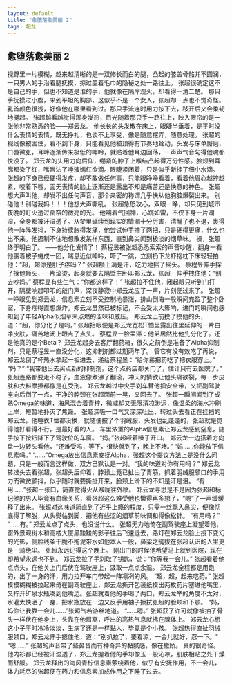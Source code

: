 ```yaml
---
layout: default
title: "愈堕落愈美丽 2"
tags: 超龙 
---
```


## 愈堕落愈美丽 2

视野里一片模糊，越来越清晰的是一双修长而白的腿，凸起的膝盖骨骼并不圆润，一只男人的手沿着腿抚摸，掠过盖着毛巾的隐秘之处一路往上。
张超很确定这不是自己的手，但也不知道是谁的手，他就像在隔岸观火，却看得一清二楚。
那只手抚摸过小腹，来到平坦的胸部，这似乎不是一个女人，张超却一点也不觉奇怪。
乳首颜色很浅，好像他在哪里看到过。那只手流连时用力按下去，移开后又会柔韧地挺起。
张超越看越觉得浑身发热，目光随着那只手一路往上，映入眼帘的是一张他非常熟悉的脸——郑云龙。
他长长的头发散在床上，眼睫半垂着，是平时没什么表情的表情，既无挣扎，也谈不上享受，像是随意摆弄，随意处理。
张超的视线像被困住，看不到下身，只能看见他被顶得有节奏地耸动，头发与床单厮磨，口唇微张，耳畔逐渐传来极低的呻吟，就贴着他耳边回荡，一声声气音勾得他魂都快没了。
郑云龙的头用力向后仰，绷紧的脖子上喉结凸起得万分性感。脸颊到耳廓都染了红，嘴唇沾了唾液嫣红欲滴。眼睫紧闭着，只是似乎新挂了细小水滴。
张超的下身已经硬得发疼，却不敢做任何事，只能眼睁睁看着，看着他眉心越拧越紧，咬着下唇，面无表情的脸上逐渐还是露出不知是痛苦还是快意的神色。
张超想大声叫他，却发不出任何声音，那个亲密的称谓几乎快从他胸腔爆裂出来。
别碰他！别碰我妈！！！他想大声嘶吼。
张超急怒攻心，双眼一睁，却只见到城市夜晚的灯火透过窗帘的微亮的光。
他喘着气回神，心跳如雷，不仅下身一片潮湿，全身都被汗湿透了。从梦里延续到现实的情潮十分厉害，清醒了也不退，裹得他一阵阵发抖，下身持续胀得发痛，他尝试伸手撸了两把，只是硬得更痛，什么也出不来。他遏制不住地想散发某样东西，直到鼻尖闻到极淡的烟草味。
操，张超终于明白了。
——他分化发情了！
蔡程昱被张超悉悉索索的声音吵醒，翻身一看他裹着被子蜷成一团，喘息近似呻吟，吓了一跳，立刻扔下龙虾抱枕下床轻轻拍他：“超，超你是肚子疼吗？”
张超额上满是汗，吃力地摇了摇头。
蔡程昱伸手探了探他额头，一片滚烫，起身就要去隔壁主卧叫郑云龙，张超一伸手拽住他：“别去吵妈。”
蔡程昱有些生气：“你都这样了！”
张超拉不住他，闭起眼只听到门打开，隔壁响起叩叩的敲门声，深夜静寂中郑云龙应了一声，片刻便过来了。
张超一睁眼见到郑云龙，信息素立刻不受控制地暴涨，排山倒海一般瞬间充盈了整个卧室，下身疼得直想爆炸。郑云龙虽然已被标记，不会受太大影响，进门的瞬间也感知到了年轻Alpha似烟草未点燃的涩味和威压。
郑云龙上前摸了摸他的头，道：“超，你分化了是吗。”
张超抬眼便是郑云龙宽松T恤里露出往里延伸的一片白净皮肤，痛苦地闭上眼点了点头。
蔡程昱一脸呆滞：他弟居然比他先分化了。还是他真的是个Beta？
郑云龙起身去客厅翻药箱，很久之前倒是准备了Alpha抑制剂，只是蔡程昱一直没分化，这抑制剂都过期两年了。
管它有没有效吃了再说，郑云龙倒了杯热水拿起一板进去，递给蔡程昱：“给你弟把药吃了把衣服穿上。”
“妈？”
“我带他出去买点新的抑制剂，这个点药店都关门了，估计只有去医院了。”
张超连路都要走不稳了，血液像煮沸了翻滚，冲天的情欲让他头痛欲裂，每一步皮肤和衣料摩擦都像是在受刑。
郑云龙越过中央手刹车替他扣安全带，又把副驾驶座向后倒了一点，干净的脖颈在张超面前一晃，又回去了。
张超一瞬间闻到了成熟Omega的味道，海风混合着青柠，微咸却又无限清凉渺远，像温柔的海水冲刷上岸，短暂地扑灭了焦躁。
张超深吸一口气又深深吐出，转过头去看正在挂挡的郑云龙，他睡衣T恤都没换，就随便披了个羽绒服，头发也乱蓬蓬的，张超就是觉得他好看得不行，是最好看的人。
车里浓重的Alpha信息素让郑云龙感到窒息，随手按下按钮降下了驾驶位的车窗。
“妈。”张超哑着嗓子开口。
郑云龙一边搭着方向盘一边转头看他，“还难受吗，等下，很快就到了，晚上不堵。”
“妈……你能放下信息素吗。”
“……”Omega放出信息素安抚Alpha，张超这个提议方法上是没什么问题，只是一般而言这样做，双方已默认是一对。“我的味道对你有用吗？”
郑云龙转过头去看张超，张超头后仰着，脖颈上竟已扯出了青筋，抓着羽绒服领口的手用力而微微颤抖，似乎随时就要撕扯开来，脸颊上滑下的不知是汗是泪。
“有用……”张超一张口，简直觉得火从喉咙往外喷。
郑云龙寻思是不是因为张超和标记他的男人毕竟有血缘关系，看张超这么难受他也懒得再多想了，“嗯”了一声缓缓释了出来。
张超对这味道简直到了近乎上瘾的程度，只需一丝飘入鼻尖，便像彻底得了解脱，从头熨帖到脚，把他有些涩的烟草前味调和得像松针。
“有用吗？”
“……有。”
郑云龙点了点头，也没说什么。
张超无力地倚在副驾驶座上凝望着他，窗外景观树木和高楼大厦黑黢黢的影子往后飞速退去，路灯在郑云龙脸上投下变幻的光影，侧脸线条干脆不拖泥带水如他本人一般，鼻梁之挺拔在张超认识的人里更是一骑绝尘。
张超永远记得这个晚上。
刚出门的时候他希望马上就到医院，现在却希望永远也不到。
郑云龙拉了手刹取了钥匙，说：“你等我一会儿。”
张超看着他点点头，在他关上门后伏在驾驶座上，汲取一点点余温。
郑云龙全程都是用跑的，出了一身的汗，用力拉开车门带起一阵凛冽的风。
“超，超，起来吃药。”
张超模模糊糊被拉起来倚在副驾驶座上，郑云龙撕开包装纸摸出两枚药片塞进他嘴里，又拧开矿泉水瓶凑到他嘴边。张超就着他的手喝了两口，郑云龙举的角度不太对，水灌太快洒了一身，把水瓶放在一边又反手用袖子擦拭张超的脸颊和下颚。
“妈，妈你让我靠一会儿……”张超气若游丝地道。
“……嗯。”
张超获了许可就像被抽了骨头一样伏在他身上，头靠在他肩窝，呼出的高热气息就拂在腺体上。
郑云龙心想这小子平时冷冷淡淡，生病了还是一样黏人，毕竟是个小孩。
张超热得直扯羽绒服领口，郑云龙伸手摁住他，道：“别扒拉了，要着凉，一会儿就好，忍一下。"
“嗯……”
张超的声音带了些鼻音而有种奇异的黏腻感，像在撒娇。
真的很奇怪。
他内衫都已经被汗湿透了，郑云龙握着他的手却像玉一般沁凉，肌肤相贴之处干燥而舒服。
郑云龙释出的海风青柠信息素萦绕着他，似乎有安抚作用，不一会儿，体力耗尽的张超便在药力和信息素加成作用之下睡了过去。